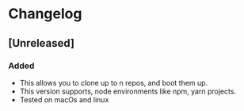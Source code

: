 # Changelog

## [Unreleased]

### Added
- This allows you to clone up to n repos, and boot them up.
- This version supports, node environments like npm, yarn projects. 
- Tested on macOs and linux
